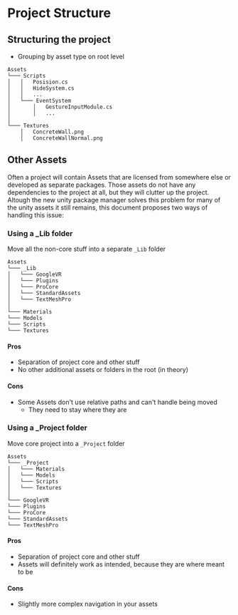 # Project Structure

## Structuring the project

* Grouping by asset type on root level

```
Assets
└─── Scripts
│   │   Posision.cs
│   │   HideSystem.cs
│   │   ...
│   └─── EventSystem
│       │   GestureInputModule.cs
│       │   ...
│   
└─── Textures
    │   ConcreteWall.png
    │   ConcreteWallNormal.png
```

## Other Assets
Often a project will contain Assets that are licensed from somewhere else or developed as separate packages. Those assets do not have any dependencies to the project at all, but they will clutter up the project. Altough the new unity package manager solves this problem for many of the unity assets it still remains, this document proposes two ways of handling this issue:

### Using a _Lib folder

Move all the non-core stuff into a separate `_Lib` folder

```
Assets
└─── _Lib
│   └─── GoogleVR
│   └─── Plugins
│   └─── ProCore
│   └─── StandardAssets
│   └─── TextMeshPro
│   
└─── Materials
└─── Models
└─── Scripts
└─── Textures
```

#### Pros
* Separation of project core and other stuff
* No other additional assets or folders in the root (in theory)

#### Cons
* Some Assets don't use relative paths and can't handle being moved
    * They need to stay where they are 


### Using a _Project folder

Move core project into a `_Project` folder

```
Assets
└─── _Project
│   └─── Materials
│   └─── Models
│   └─── Scripts
│   └─── Textures
│   
└─── GoogleVR
└─── Plugins
└─── ProCore
└─── StandardAssets
└─── TextMeshPro
```


#### Pros
* Separation of project core and other stuff
* Assets will definitely work as intended, because they are where meant to be

#### Cons
* Slightly more complex navigation in your assets